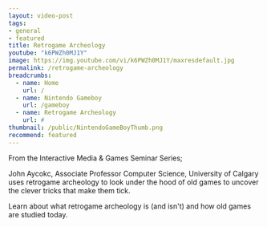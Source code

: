 ```yaml
---
layout: video-post
tags: 
- general
- featured
title: Retrogame Archeology
youtube: "k6PWZh0MJ1Y"
image: https://img.youtube.com/vi/k6PWZh0MJ1Y/maxresdefault.jpg
permalink: /retrogame-archeology
breadcrumbs:
  - name: Home
    url: /
  - name: Nintendo Gameboy
    url: /gameboy
  - name: Retrogame Archeology
    url: #
thumbnail: /public/NintendoGameBoyThumb.png
recommend: featured
---
```

From the Interactive Media & Games Seminar Series; 

John Aycokc, Associate Professor Computer Science, University of Calgary uses retrogame archeology to look under the hood of old games to uncover the clever tricks that make them tick. 

Learn about what retrogame archeology is (and isn't) and how old games are studied today.
